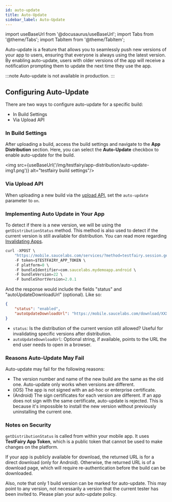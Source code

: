 ```yaml
---
id: auto-update
title: Auto-Update
sidebar_label: Auto-Update
---
```


import useBaseUrl from '@docusaurus/useBaseUrl';
import Tabs from '@theme/Tabs';
import TabItem from '@theme/TabItem';

Auto-update is a feature that allows you to seamlessly push new versions of  your app to users, ensuring that everyone is always using the latest version. By enabling auto-update, users with older versions of the app will receive a notification prompting them to update the next time they use the app.

:::note
Auto-update is not available in production.
:::

## Configuring Auto-Update

There are two ways to configure auto-update for a specific build:

- In Build Settings
- Via Upload API

### In Build Settings

After uploading a build, access the build settings and navigate to the **App Distribution** section. Here, you can select the **Auto-Update** checkbox to enable auto-update for the build.

<img src={useBaseUrl('/img/testfairy/app-distribution/auto-update-img1.png')} alt="testfairy build settings"/>

### Via Upload API

When uploading a new build via the [upload API](/testfairy/api-reference/upload-api), set the `auto-update` parameter to `on`.

### Implementing Auto Update in Your App

To detect if there is a new version, we will be using the `getDistributionStatus` 
method. This method is also used to detect if the current version is still available
for distribution. You can read more regarding [Invalidating Apps](/testfairy/app-distribution/app-expiration/).

```jsx title="Sample Request"
curl -XPOST \
    "https://mobile.saucelabs.com/services/?method=testfairy.session.getDistributionStatus" \
    -F token=$TESTFAIRY_APP_TOKEN \
    -F platform=0 \
    -F bundleIdentifier=com.saucelabs.mydemoapp.android \
    -F bundleVersion=22 \
    -F bundleShortVersion=2.0.1
```

And the response would include the fields "status" and "autoUpdateDownloadUrl" (optional). Like so:

```json title="Sample Response"
{
    "status": "enabled", 
    "autoUpdateDownloadUrl": "https://mobile.saucelabs.com/download/XXXXXXX"
}
```

- `status`: Is the distribution of the current version still allowed? Useful for invalidating specific versions after distribution.
- `autoUpdateDownloadUrl`: Optional string, if available, points to the URL the end user needs to open in a browser.

### Reasons Auto-Update May Fail

Auto-update may fail for the following reasons:

- The version number and name of the new build are the same as the old one. Auto-update only works when versions are different.
- (iOS) The app is not signed with an ad-hoc or enterprise certificate.
- (Android) The sign certificates for each version are different. If an app does not sign with the same certificate, auto-update is rejected. This is because it's impossible to install the new version without previously uninstalling the current one.

### Notes on Security

`getDistributionStatus` is called from within your mobile app. It uses **TestFairy App Token**, which is a public token that cannot be used to make changes on the platform. 

If your app is publicly available for download, the returned URL is for a direct download (only for Android). Otherwise, the returned URL is of a download page, which will require re-authentication before the build can be downloaded. 

Also, note that only 1 build version can be marked for auto-update. This may point to any version, not necessarily a version that the current tester has been invited to. Please plan your auto-update policy.
